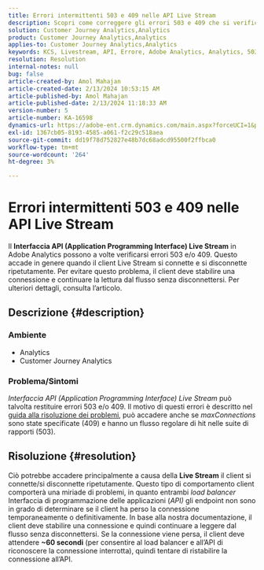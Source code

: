 ```yaml
---
title: Errori intermittenti 503 e 409 nelle API Live Stream
description: Scopri come correggere gli errori 503 e 409 che si verificano nelle API Adobe Analytics Live Stream. Non effettuare più connessioni/disconnessioni.
solution: Customer Journey Analytics,Analytics
product: Customer Journey Analytics,Analytics
applies-to: Customer Journey Analytics,Analytics
keywords: KCS, Livestream, API, Errore, Adobe Analytics, Analytics, 503, 409 errore
resolution: Resolution
internal-notes: null
bug: false
article-created-by: Amol Mahajan
article-created-date: 2/13/2024 10:53:15 AM
article-published-by: Amol Mahajan
article-published-date: 2/13/2024 11:18:33 AM
version-number: 5
article-number: KA-16598
dynamics-url: https://adobe-ent.crm.dynamics.com/main.aspx?forceUCI=1&pagetype=entityrecord&etn=knowledgearticle&id=6aee7610-5eca-ee11-9079-6045bd0065f9
exl-id: 1367cb05-8193-4585-a061-f2c29c518aea
source-git-commit: dd19f78d752827e48b7dc68adcd95500f2ffbca0
workflow-type: tm+mt
source-wordcount: '264'
ht-degree: 3%

---
```


# Errori intermittenti 503 e 409 nelle API Live Stream


Il <b>Interfaccia API (Application Programming Interface) Live Stream</b> in Adobe Analytics possono a volte verificarsi errori 503 e/o 409. Questo accade in genere quando il client Live Stream si connette e si disconnette ripetutamente. Per evitare questo problema, il client deve stabilire una connessione e continuare la lettura dal flusso senza disconnettersi. Per ulteriori dettagli, consulta l’articolo.

## Descrizione {#description}


### <b>Ambiente</b>

- Analytics
- Customer Journey Analytics


### <b>Problema/Sintomi</b>

*Interfaccia API (Application Programming Interface) Live Stream* può talvolta restituire errori 503 e/o 409. Il motivo di questi errori è descritto nel [guida alla risoluzione dei problemi](https://github.com/AdobeDocs/analytics-1.4-apis/blob/master/docs/live-stream-api/troubleshooting.md), può accadere anche se *maxConnections* sono state specificate (409) e hanno un flusso regolare di hit nelle suite di rapporti (503).


## Risoluzione {#resolution}


Ciò potrebbe accadere principalmente a causa della <b>Live Stream</b> il client si connette/si disconnette ripetutamente. Questo tipo di comportamento client comporterà una miriade di problemi, in quanto entrambi *load balancer* Interfaccia di programmazione delle applicazioni (*API)* gli endpoint non sono in grado di determinare se il client ha perso la connessione temporaneamente o definitivamente. In base alla nostra documentazione, il client deve stabilire una connessione e quindi continuare a leggere dal flusso senza disconnettersi. Se la connessione viene persa, il client deve attendere <b>~60 secondi</b> (per consentire al load balancer e all’API di riconoscere la connessione interrotta), quindi tentare di ristabilire la connessione all’API.
